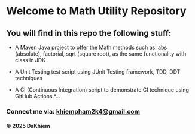 # Welcome to Math Utility Repository

## You will find in this repo the following stuff:

* A Maven Java project to offer the Math methods such as: abs (absolute), factorial, sqrt (square root), as the same functionality with class in JDK

* A Unit Testing test script using JUnit Testing framework, TDD, DDT techniques

* A CI (Continuous Integration) script to demonstrate CI technique using GitHub Actions
*...

### Connect me via: khiempham2k4@gmail.com

#### &#169; 2025 DaKhiem
